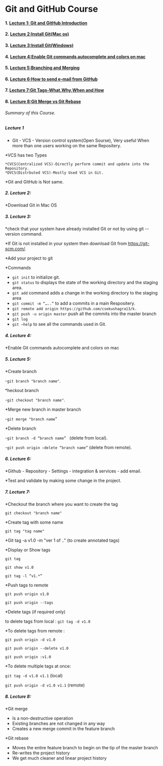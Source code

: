 # Git and GitHub Course

#### 1. [Lecture 1: Git and GitHub Introduction](Lecture-1)
#### 2. [Lecture 2:Install Git(Mac os)](#h2)
#### 3. [Lecture 3:Install Git(Windows)](#h3)
#### 4. [Lecture 4:Enable Git commands autocomplete and colors on mac](#h4)
#### 5. [Lecture 5:Branching and Merging](#h5)
#### 6. [Lecture 6:How to send e-mail from GitHub](#h6)
#### 7. [Lecture 7:Git Tags-What,Why,When and How](#h7)
#### 8. [Lecture 8:Git Merge vs Git Rebase](#h8)

###### Summary of this Course.

##### Lecture 1

* Git - VCS - Version control system(Open Sourse), Very useful When more than one users working on the same Repositery.

*VCS has two Types

    *CVCS(Centralized VCS)-Directly perform commit and update into the Repository.
    *DVCS(Distrbuted VCS)-Mostly Used VCS in Git.
    
*Git and GitHub is Not same.

##### 2. Lecture 2:

*Download Git in Mac OS

##### 3. Lecture 3:

*check that your system have already installed Git or not by using git --version command.

*If Git is not installed in your system then download Git from https://git-scm.com/.

*Add your project to git

*Commands

  - `git init` to initialize git.
  - `git status` to displays the state of the working directory and the staging area.
  - `git add` command adds a change in the working directory to the staging area
  - `git commit -m “…..”` to add a commits in a main Respositery.
  - `git remote add origin https://github.com/csekushagra13/k.`
  - `git push -u origin master` push all the commits into the master branch
  - `git log`
  - `git —help` to see all the commands used in Git.

##### 4. Lecture 4:

*Enable Git commands autocomplete and colors on mac

##### 5. Lecture 5:

*Create branch

   -`git branch "branch name"`.
   
*heckout branch

   -`git checkout "branch name"`.
   
*Merge new branch in master branch

   -`git merge "branch name`"
   
*Delete branch

   -`git branch -d “branch name” `    (delete from local).
  
   -`git push origin —delete “branch name”`  (delete from remote).

##### 6. Lecture 6:

*Github - Repository - Settings - integration & services - add email.

*Test and validate by making some change in the project.

##### 7. Lecture 7:

*Checkout the branch where you want to create the tag

   `git checkout "branch name"`

*Create tag with some name

   `git tag "tag name"`

*Git tag -a v1.0 -m "ver 1 of .."  (to create annotated tags) 

*Display or Show tags

   `git tag`
   
   `git show v1.0`
   
   `git tag -l “v1.*”`

*Push tags to remote

   `git push origin v1.0`
   
   `git push origin --tags`

*Delete tags (if required only)

   to delete tags from local :
   `git tag -d v1.0`

*To delete tags from remote :

   `git push origin -d v1.0`
   
   `git push origin --delete v1.0`
   
   `git push origin :v1.0`

*To delete multiple tags at once:

   `git tag -d v1.0 v1.1` (local)
   
   `git push origin -d v1.0 v1.1` (remote)

##### 8. Lecture 8:

*Git merge

   - Is a non-destructive operation
   - Existing branches are not changed in any way
   - Creates a new merge commit in the feature branch

*Git rebase

   - Moves the entire feature branch to begin on the tip of the master branch
   - Re-writes the project history
   - We get much cleaner and linear project history
